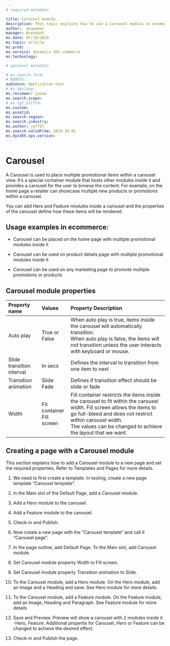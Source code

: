 ```yaml
---
# required metadata

title: Carousel module 
description: This topic explains how to use a Carousel module in ecommerce pages
author:  anupamar 
manager: BrendanS
ms.date: 07/19/2019
ms.topic: article
ms.prod: 
ms.service: dynamics-365-commerce
ms.technology: 

# optional metadata

# ms.search.form: 
# ROBOTS: 
audience: Application User
# ms.devlang: 
ms.reviewer: josaw
ms.search.scope: 
# ms.tgt_pltfrm: 
ms.custom: 
ms.assetid: 
ms.search.region: 
ms.search.industry: 
ms.author: jeffbl
ms.search.validFrom: 2019-10-01
ms.dyn365.ops.version: 
---
```


# Carousel

A Carousel is used to place multiple promotional items within a carousel view. It’s a special container module that hosts other modules inside it and provides a carousel for the user to browse the content. For example, on the home page a retailer can showcase multiple new products or promotions within a carousel.

You can add Hero and Feature modules inside a carousel and the properties of the carousel define how these items will be rendered. 

## Usage examples in ecommerce:

* Carousel can be placed on the home page with multiple promotional modules inside it

- Carousel can be used on product details page with multiple promotional modules inside it

- Carousel can be used on any marketing page to promote multiple promotions or products

## Carousel module properties

| Property name             | Values                         | Property Description                                         |
| :------------------------ | :----------------------------- | :----------------------------------------------------------- |
| Auto play                 | True or False                  | When auto play is true, items inside the carousel will automatically   transition.<br />When auto play is false, the items will not transition unless the user   interacts with keyboard or mouse. |
| Slide transition interval | In secs                        | Defines the interval to transition from one item to next     |
| Transition animation      | Slide<br />Fade                | Defines if transition effect should be slide or fade         |
| Width                     | Fit container<br />Fill screen | Fill container restricts the items inside the carousel to fit within   the carousel width. Fill screen allows the items to go full-bleed and does   not restrict within carousel width.<br />The values can be changed to achieve   the layout that we want. |

 

## Creating a page with a Carousel module

This section explains how to add a Carousel module to a new page and set the required properties. Refer to Templates and Pages for more details.

 

1. We need to first create a template. In tooling, create a new page template “Carousel template”.

2. In the Main slot of the Default Page, add a Carousel module. 

3. Add a Hero module to the carousel.

4. Add a Feature module to the carousel.

5. Check-in and Publish. 

6. Now create a new page with the “Carousel template” and call it “Carousel page”.

7. In the page outline, add Default Page. To the Main slot,  add Carousel module.

8. Set Carousel module property Width to Fill screen. 

9. Set Carousel module property Transition animation to Slide.

10. To the Carousel module, add a Hero module. On the Hero module, add an Image and a Heading and save. See Hero module for more details.

11. To the Carousel module, add a Feature module.  On the Feature module, add an Image, Heading and Paragraph. See Feature module for more details

12. Save and Preview.  Preview will show a carousel with 2 modules inside it -Hero, Feature. Additional propertis for Carousel, Hero or Feature can be changed to achieve the desired effect.

13. Check-in and Publish the page.

